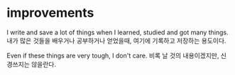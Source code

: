 # improvements
I write and save a lot of things when I learned, studied and got many things.
내가 많은 것들을 배우거나 공부하거나 얻었을때, 여기에 기록하고 저장하는 용도이다.

Even if these things are very tough, I don't care.
비록 날 것의 내용이겠지만, 신경쓰지는 않을란다.
